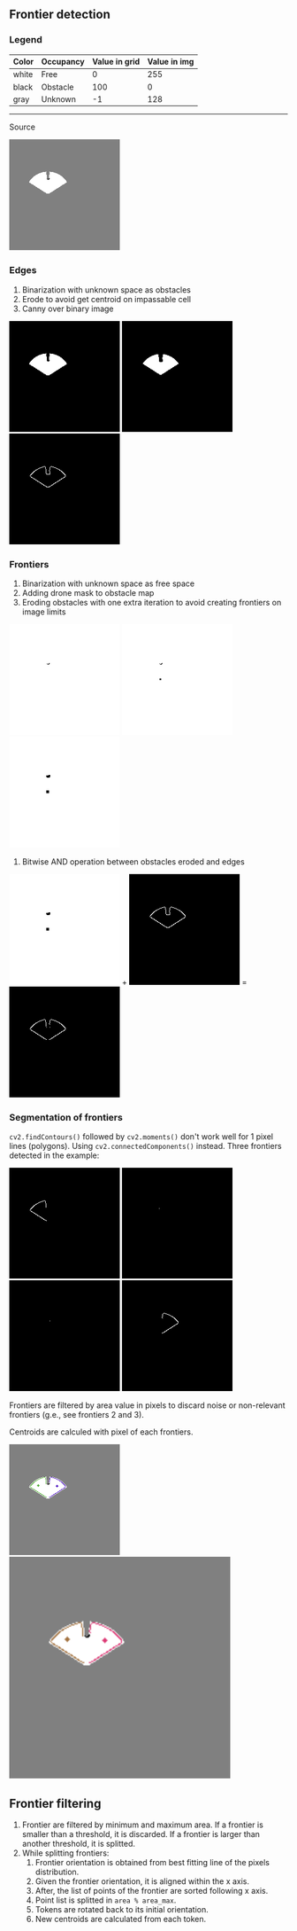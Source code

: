 
## Frontier detection

### Legend
| Color | Occupancy | Value in grid | Value in img |
| -------- | -------- | -------- | -------- |
| white | Free | 0 | 255 |
| black | Obstacle | 100 | 0 |
| gray | Unknown | -1 | 128 |

--- 

Source 

![Source image](frontiers/map.png)

### Edges

1. Binarization with unknown space as obstacles
2. Erode to avoid get centroid on impassable cell
3. Canny over binary image

![Binary unk as obs](frontiers/unk_obs.png)
![Binary unk as obs eroded](frontiers/unk_obs_eroded.png)
![edges](frontiers/edges.png)

### Frontiers

1. Binarization with unknown space as free space
2. Adding drone mask to obstacle map
3. Eroding obstacles with one extra iteration to avoid creating frontiers on image limits

![Binary unk as free](frontiers/unk_free.png)
![Obstacles](frontiers/obstacles.png)
![Obstacles eroded](frontiers/obs_eroded.png)

1. Bitwise AND operation between obstacles eroded and edges

![Obstacles eroded](frontiers/obs_eroded.png) + 
![edges](frontiers/edges.png) =
![frontiers](frontiers/frontiers.png)

### Segmentation of frontiers

`cv2.findContours()` followed by `cv2.moments()` don't work well for 1 pixel lines (polygons). Using `cv2.connectedComponents()` instead. Three frontiers detected in the example:

![mask 1](frontiers/mask1.png)
![mask 3](frontiers/mask3.png)
![mask 4](frontiers/mask4.png)
![mask 2](frontiers/mask2.png)

Frontiers are filtered by area value in pixels to discard noise or non-relevant frontiers (g.e., see frontiers 2 and 3).

Centroids are calculed with pixel of each frontiers.

![centroids](frontiers/centroids.png)
![centroids resized](frontiers/centroids_big.png)


## Frontier filtering

1. Frontier are filtered by minimum and maximum area. If a frontier is smaller than a threshold, it is discarded. If a frontier is larger than another threshold, it is splitted.
2. While splitting frontiers:
    1. Frontier orientation is obtained from best fitting line of the pixels distribution.
    2. Given the frontier orientation, it is aligned within the x axis.
    3. After, the list of points of the frontier are sorted following x axis.
    4. Point list is splitted in `area % area_max`.
    5. Tokens are rotated back to its initial orientation.
    6. New centroids are calculated from each token.
